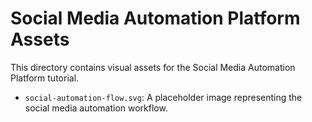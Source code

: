 # Social Media Automation Platform Assets

This directory contains visual assets for the Social Media Automation Platform tutorial.

- `social-automation-flow.svg`: A placeholder image representing the social media automation workflow.
